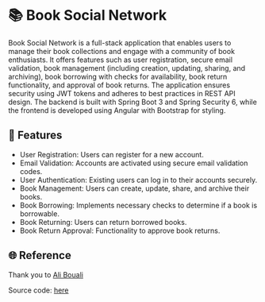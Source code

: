 # 📚 Book Social Network

Book Social Network is a full-stack application that enables users to manage their book collections and engage with a community of book enthusiasts. It offers features such as user registration, secure email validation, book management (including creation, updating, sharing, and archiving), book borrowing with checks for availability, book return functionality, and approval of book returns. The application ensures security using JWT tokens and adheres to best practices in REST API design. The backend is built with Spring Boot 3 and Spring Security 6, while the frontend is developed using Angular with Bootstrap for styling.

## 🎯 Features

- User Registration: Users can register for a new account.
- Email Validation: Accounts are activated using secure email validation codes.
- User Authentication: Existing users can log in to their accounts securely.
- Book Management: Users can create, update, share, and archive their books.
- Book Borrowing: Implements necessary checks to determine if a book is borrowable.
- Book Returning: Users can return borrowed books.
- Book Return Approval: Functionality to approve book returns.

## 🌐 Reference

Thank you to [Ali Bouali](https://github.com/ali-bouali)

Source code: [here](https://github.com/ali-bouali/book-social-network)
